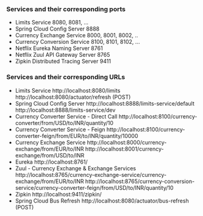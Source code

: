 ### Services and their corresponding ports
- Limits Service	8080, 8081, ...
- Spring Cloud Config Server	8888
- Currency Exchange Service	8000, 8001, 8002, ..
- Currency Conversion Service	8100, 8101, 8102, ...
- Netflix Eureka Naming Server	8761
- Netflix Zuul API Gateway Server	8765
- Zipkin Distributed Tracing Server	9411

### Services and their corresponding URLs
- Limits Service	http://localhost:8080/limits http://localhost:8080/actuator/refresh (POST)
- Spring Cloud Config Server	http://localhost:8888/limits-service/default http://localhost:8888/limits-service/dev
- Currency Converter Service - Direct Call	http://localhost:8100/currency-converter/from/USD/to/INR/quantity/10
- Currency Converter Service - Feign	http://localhost:8100/currency-converter-feign/from/EUR/to/INR/quantity/10000
- Currency Exchange Service	http://localhost:8000/currency-exchange/from/EUR/to/INR http://localhost:8001/currency-exchange/from/USD/to/INR
- Eureka	http://localhost:8761/
- Zuul - Currency Exchange & Exchange Services	http://localhost:8765/currency-exchange-service/currency-exchange/from/EUR/to/INR http://localhost:8765/currency-conversion-service/currency-converter-feign/from/USD/to/INR/quantity/10
- Zipkin	http://localhost:9411/zipkin/
- Spring Cloud Bus Refresh	http://localhost:8080/actuator/bus-refresh (POST)